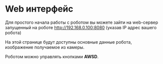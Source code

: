 # Web интерфейс

Для простого начала работы с роботом вы можете зайти на web-сервер запущенный на роботе http://192.168.0.100:8080 \(указав IP адрес вашего робота\)

На этой странице будут доступны основные данные робота, изображение получаемое из камеры. 

Роботом можно управлять кнопками **AWSD**. 

